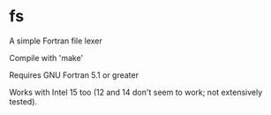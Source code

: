 # fs
A simple Fortran file lexer

Compile with 'make'

Requires GNU Fortran 5.1 or greater

Works with Intel 15 too (12 and 14 don't seem to work; not extensively tested).
